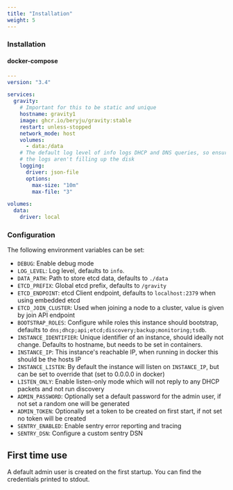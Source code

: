 ```yaml
---
title: "Installation"
weight: 5
---
```


### Installation

#### docker-compose

```yaml
---
version: "3.4"

services:
  gravity:
    # Important for this to be static and unique
    hostname: gravity1
    image: ghcr.io/beryju/gravity:stable
    restart: unless-stopped
    network_mode: host
    volumes:
      - data:/data
    # The default log level of info logs DHCP and DNS queries, so ensure
    # the logs aren't filling up the disk
    logging:
      driver: json-file
      options:
        max-size: "10m"
        max-file: "3"

volumes:
  data:
    driver: local
```

### Configuration

The following environment variables can be set:

- `DEBUG`: Enable debug mode
- `LOG_LEVEL`: Log level, defaults to `info`.
- `DATA_PATH`: Path to store etcd data, defaults to `./data`
- `ETCD_PREFIX`: Global etcd prefix, defaults to `/gravity`
- `ETCD_ENDPOINT`: etcd Client endpoint, defaults to `localhost:2379` when using embedded etcd
- `ETCD_JOIN_CLUSTER`: Used when joining a node to a cluster, value is given by join API endpoint
- `BOOTSTRAP_ROLES`: Configure while roles this instance should bootstrap, defaults to `dns;dhcp;api;etcd;discovery;backup;monitoring;tsdb`.
- `INSTANCE_IDENTIFIER`: Unique identifier of an instance, should ideally not change. Defaults to hostname, but needs to be set in containers.
- `INSTANCE_IP`: This instance's reachable IP, when running in docker this should be the hosts IP
- `INSTANCE_LISTEN`: By default the instance will listen on `INSTANCE_IP`, but can be set to override that (set to 0.0.0.0 in docker)
- `LISTEN_ONLY`: Enable listen-only mode which will not reply to any DHCP packets and not run discovery
- `ADMIN_PASSWORD`: Optionally set a default password for the admin user, if not set a random one will be generated
- `ADMIN_TOKEN`: Optionally set a token to be created on first start, if not set no token will be created
- `SENTRY_ENABLED`: Enable sentry error reporting and tracing
- `SENTRY_DSN`: Configure a custom sentry DSN

## First time use

A default admin user is created on the first startup. You can find the credentials printed to stdout.
